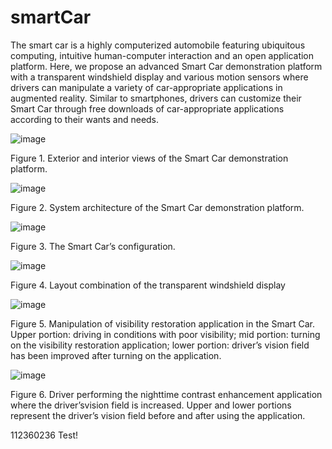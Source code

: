 # smartCar
The smart car is a highly computerized automobile featuring ubiquitous computing, intuitive human-computer interaction and an open application platform. Here, we propose an advanced Smart Car demonstration platform with a transparent windshield display and various motion sensors where drivers can manipulate a variety of car-appropriate applications in augmented reality. Similar to smartphones, drivers can customize their Smart Car through free downloads of car-appropriate applications according to their wants and needs. 



![image](https://github.com/smartCarLab/smartCar/blob/master/image/image1.png?raw=true)

Figure 1. Exterior and interior views of the Smart Car demonstration platform.

![image](https://github.com/smartCarLab/smartCar/blob/master/image/image2.png?raw=true)

Figure 2. System architecture of the Smart Car demonstration platform.

![image](https://github.com/smartCarLab/smartCar/blob/master/image/image3.png?raw=true)

Figure 3. The Smart Car’s configuration.

![image](https://github.com/smartCarLab/smartCar/blob/master/image/image4.png?raw=true)

Figure 4. Layout combination of the transparent windshield display

![image](https://github.com/smartCarLab/smartCar/blob/master/image/image5.png?raw=true)

Figure 5. Manipulation of visibility restoration application in the Smart Car. Upper portion:
driving in conditions with poor visibility; mid portion: turning on the visibility restoration application;
lower portion: driver’s vision field has been improved after turning on the application.

![image](https://github.com/smartCarLab/smartCar/blob/master/image/image6.png?raw=true)

Figure 6. Driver performing the nighttime contrast enhancement application where the
driver’svision field is increased. Upper and lower portions represent the driver’s vision field
before and after using the application.

112360236 Test!